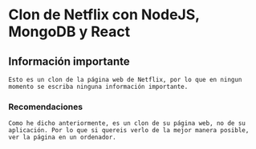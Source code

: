 # Clon de Netflix con NodeJS, MongoDB y React

## Información importante

    Esto es un clon de la página web de Netflix, por lo que en ningun momento se escriba ninguna información importante.
    

### Recomendaciones

    Como he dicho anteriormente, es un clon de su página web, no de su aplicación. Por lo que si quereis verlo de la mejor manera posible, ver la página en un ordenador.